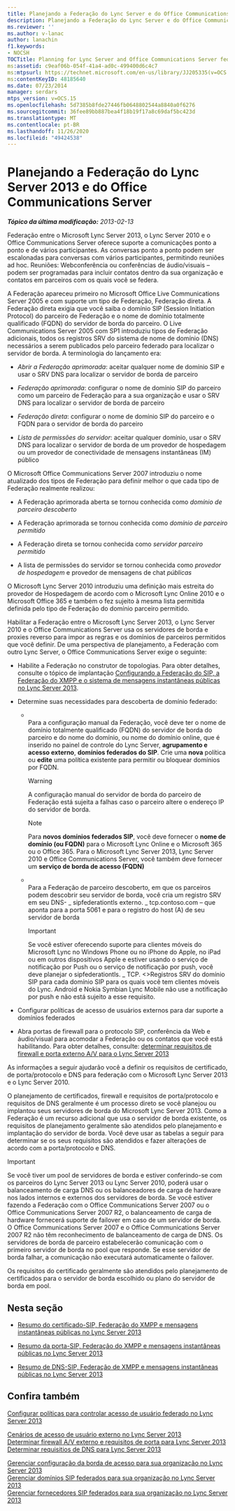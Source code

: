 ```yaml
---
title: Planejando a Federação do Lync Server e do Office Communications Server
description: Planejando a Federação do Lync Server e do Office Communications Server.
ms.reviewer: ''
ms.author: v-lanac
author: lanachin
f1.keywords:
- NOCSH
TOCTitle: Planning for Lync Server and Office Communications Server federation
ms:assetid: c9eaf06b-054f-41a4-ad0c-499400d6c4c7
ms:mtpsurl: https://technet.microsoft.com/en-us/library/JJ205335(v=OCS.15)
ms:contentKeyID: 48185640
ms.date: 07/23/2014
manager: serdars
mtps_version: v=OCS.15
ms.openlocfilehash: 5d7385b8fde27446fb0648802544a8840a0f6276
ms.sourcegitcommit: 36fee89bb887bea4f18b19f17a8c69daf5bc423d
ms.translationtype: MT
ms.contentlocale: pt-BR
ms.lasthandoff: 11/26/2020
ms.locfileid: "49424538"
---
```

# <a name="planning-for-lync-server-2013-and-office-communications-server-federation"></a>Planejando a Federação do Lync Server 2013 e do Office Communications Server

<div data-xmlns="http://www.w3.org/1999/xhtml">

<div class="topic" data-xmlns="http://www.w3.org/1999/xhtml" data-msxsl="urn:schemas-microsoft-com:xslt" data-cs="https://msdn.microsoft.com/">

<div data-asp="https://msdn2.microsoft.com/asp">



</div>

<div id="mainSection">

<div id="mainBody">

<span> </span>

_**Tópico da última modificação:** 2013-02-13_

Federação entre o Microsoft Lync Server 2013, o Lync Server 2010 e o Office Communications Server oferece suporte a comunicações ponto a ponto e de vários participantes. As conversas ponto a ponto podem ser escalonadas para conversas com vários participantes, permitindo reuniões ad hoc. Reuniões: Webconferência ou conferências de áudio/visuais – podem ser programadas para incluir contatos dentro da sua organização e contatos em parceiros com os quais você se federa.

A Federação apareceu primeiro no Microsoft Office Live Communications Server 2005 e com suporte um tipo de Federação, Federação direta. A Federação direta exigia que você saiba o domínio SIP (Session Initiation Protocol) do parceiro de Federação e o nome de domínio totalmente qualificado (FQDN) do servidor de borda do parceiro. O Live Communications Server 2005 com SP1 introduziu tipos de Federação adicionais, todos os registros SRV do sistema de nome de domínio (DNS) necessários a serem publicados pelo parceiro federado para localizar o servidor de borda. A terminologia do lançamento era:

  - *Abrir a Federação aprimorada*: aceitar qualquer nome de domínio SIP e usar o SRV DNS para localizar o servidor de borda de parceiro

  - *Federação aprimorada*: configurar o nome de domínio SIP do parceiro como um parceiro de Federação para a sua organização e usar o SRV DNS para localizar o servidor de borda de parceiro

  - *Federação direta*: configurar o nome de domínio SIP do parceiro e o FQDN para o servidor de borda do parceiro

  - *Lista de permissões do servidor*: aceitar qualquer domínio, usar o SRV DNS para localizar o servidor de borda de um provedor de hospedagem ou um provedor de conectividade de mensagens instantâneas (IM) público

O Microsoft Office Communications Server 2007 introduziu o nome atualizado dos tipos de Federação para definir melhor o que cada tipo de Federação realmente realizou:

  - A Federação aprimorada aberta se tornou conhecida como *domínio de parceiro descoberto*

  - A Federação aprimorada se tornou conhecida como *domínio de parceiro permitido*

  - A Federação direta se tornou conhecida como *servidor parceiro permitido*

  - A lista de permissões do servidor se tornou conhecida como *provedor de hospedagem* e provedor de mensagens de chat *públicas*

O Microsoft Lync Server 2010 introduziu uma definição mais estreita do provedor de Hospedagem de acordo com o Microsoft Lync Online 2010 e o Microsoft Office 365 e também o fez sujeito à mesma lista permitida definida pelo tipo de Federação do domínio parceiro permitido.

Habilitar a Federação entre o Microsoft Lync Server 2013, o Lync Server 2010 e o Office Communications Server usa os servidores de borda e proxies reverso para impor as regras e os domínios de parceiros permitidos que você definir. De uma perspectiva de planejamento, a Federação com outro Lync Server, o Office Communications Server exige o seguinte:

  - Habilite a Federação no construtor de topologias. Para obter detalhes, consulte o tópico de implantação [Configurando a Federação do SIP, a Federação do XMPP e o sistema de mensagens instantâneas públicas no Lync Server 2013](lync-server-2013-configuring-sip-federation-xmpp-federation-and-public-instant-messaging.md).

  - Determine suas necessidades para descoberta de domínio federado:
    
      - <span></span>  
        Para a configuração manual da Federação, você deve ter o nome de domínio totalmente qualificado (FQDN) do servidor de borda do parceiro e do nome do domínio, ou nome do domínio online, que é inserido no painel de controle do Lync Server, **agrupamento e acesso externo**, **domínios federados do SIP**. Crie uma **nova** política ou **edite** uma política existente para permitir ou bloquear domínios por FQDN.
        
        <div>
        

        > [!WARNING]
        > A configuração manual do servidor de borda do parceiro de Federação está sujeita a falhas caso o parceiro altere o endereço IP do servidor de borda.

        
        </div>
        
        <div>
        

        > [!NOTE]
        > Para <STRONG>novos domínios federados SIP</STRONG>, você deve fornecer o <STRONG>nome de domínio (ou FQDN)</STRONG> para o Microsoft Lync Online e o Microsoft 365 ou o Office 365. Para o Microsoft Lync Server 2013, Lync Server 2010 e Office Communications Server, você também deve fornecer um <STRONG>serviço de borda de acesso (FQDN)</STRONG>

        
        </div>
    
      - <span></span>  
        Para a Federação de parceiro descoberto, em que os parceiros podem descobrir seu servidor de borda, você cria um registro SRV em seu DNS- \_ sipfederationtls externo. \_ tcp.contoso.com – que aponta para a porta 5061 e para o registro do host (A) de seu servidor de borda
        
        <div>
        

        > [!IMPORTANT]
        > Se você estiver oferecendo suporte para clientes móveis do Microsoft Lync no Windows Phone ou no iPhone do Apple, no iPad ou em outros dispositivos Apple e estiver usando o serviço de notificação por Push ou o serviço de notificação por push, você deve planejar o sipfederationtls. _ TCP. &lt;&gt;Registros SRV do domínio SIP para cada domínio SIP para os quais você tem clientes móveis do Lync. Android e Nokia Symbian Lync Mobile não use a notificação por push e não está sujeito a esse requisito.

        
        </div>

  - Configurar políticas de acesso de usuários externos para dar suporte a domínios federados

  - Abra portas de firewall para o protocolo SIP, conferência da Web e áudio/visual para acomodar a Federação ou os contatos que você está habilitando. Para obter detalhes, consulte: [determinar requisitos de firewall e porta externo A/V para o Lync Server 2013](lync-server-2013-determine-external-a-v-firewall-and-port-requirements.md)

As informações a seguir ajudarão você a definir os requisitos de certificado, de porta/protocolo e DNS para federação com o Microsoft Lync Server 2013 e o Lync Server 2010.

O planejamento de certificados, firewall e requisitos de porta/protocolo e requisitos de DNS geralmente é um processo direto se você planejou ou implantou seus servidores de borda do Microsoft Lync Server 2013. Como a Federação é um recurso adicional que usa o servidor de borda existente, os requisitos de planejamento geralmente são atendidos pelo planejamento e implantação do servidor de borda. Você deve usar as tabelas a seguir para determinar se os seus requisitos são atendidos e fazer alterações de acordo com a porta/protocolo e DNS.

<div>


> [!IMPORTANT]
> Se você tiver um pool de servidores de borda e estiver conferindo-se com os parceiros do Lync Server 2013 ou Lync Server 2010, poderá usar o balanceamento de carga DNS ou os balanceadores de carga de hardware nos lados internos e externos dos servidores de borda. Se você estiver fazendo a Federação com o Office Communications Server 2007 ou o Office Communications Server 2007 R2, o balanceamento de carga de hardware fornecerá suporte de failover em caso de um servidor de borda. O Office Communications Server 2007 e o Office Communications Server 2007 R2 não têm reconhecimento de balanceamento de carga de DNS. Os servidores de borda de parceiro estabelecerão comunicação com o primeiro servidor de borda no pool que responde. Se esse servidor de borda falhar, a comunicação não executará automaticamente o failover.



</div>

Os requisitos do certificado geralmente são atendidos pelo planejamento de certificados para o servidor de borda escolhido ou plano do servidor de borda em pool.

<div>

## <a name="in-this-section"></a>Nesta seção

  - [Resumo do certificado-SIP, Federação do XMPP e mensagens instantâneas públicas no Lync Server 2013](lync-server-2013-certificate-summary-sip-xmpp-federation-and-public-instant-messaging.md)

  - [Resumo da porta-SIP, Federação do XMPP e mensagens instantâneas públicas no Lync Server 2013](lync-server-2013-port-summary-sip-xmpp-federation-and-public-instant-messaging.md)

  - [Resumo de DNS-SIP, Federação de XMPP e mensagens instantâneas públicas no Lync Server 2013](lync-server-2013-dns-summary-sip-xmpp-federation-and-public-instant-messaging.md)

</div>

<div>

## <a name="see-also"></a>Confira também


[Configurar políticas para controlar acesso de usuário federado no Lync Server 2013](lync-server-2013-configure-policies-to-control-federated-user-access.md)  


[Cenários de acesso de usuário externo no Lync Server 2013](lync-server-2013-scenarios-for-external-user-access.md)  
[Determinar firewall A/V externo e requisitos de porta para Lync Server 2013](lync-server-2013-determine-external-a-v-firewall-and-port-requirements.md)  
[Determinar requisitios de DNS para Lync Server 2013](lync-server-2013-determine-dns-requirements.md)  


[Gerenciar configuração da borda de acesso para sua organização no Lync Server 2013](lync-server-2013-manage-access-edge-configuration-for-your-organization.md)  
[Gerenciar domínios SIP federados para sua organização no Lync Server 2013](lync-server-2013-manage-sip-federated-domains-for-your-organization.md)  
[Gerenciar fornecedores SIP federados para sua organização no Lync Server 2013](lync-server-2013-manage-sip-federated-providers-for-your-organization.md)  
  

</div>

</div>

<span> </span>

</div>

</div>

</div>

